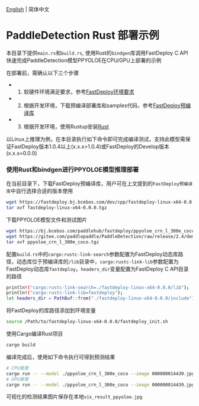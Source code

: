 [English](README.md) | 简体中文
# PaddleDetection Rust 部署示例

本目录下提供`main.rs`和`build.rs`, 使用Rust的`bindgen`库调用FastDeploy C API快速完成PaddleDetection模型PPYOLOE在CPU/GPU上部署的示例

在部署前，需确认以下三个步骤

- 1. 软硬件环境满足要求，参考[FastDeploy环境要求](../../../../../docs/cn/build_and_install/download_prebuilt_libraries.md)
- 2. 根据开发环境，下载预编译部署库和samples代码，参考[FastDeploy预编译库](../../../../../docs/cn/build_and_install/download_prebuilt_libraries.md)
- 3. 根据开发环境，使用Rustup安装[Rust](https://www.rust-lang.org/tools/install)

以Linux上推理为例，在本目录执行如下命令即可完成编译测试，支持此模型需保证FastDeploy版本1.0.4以上(x.x.x>1.0.4)或FastDeploy的Develop版本(x.x.x=0.0.0)
### 使用Rust和bindgen进行PPYOLOE模型推理部署

在当前目录下，下载FastDeploy预编译库，用户可在上文提到的`FastDeploy预编译库`中自行选择合适的版本使用
```bash
wget https://fastdeploy.bj.bcebos.com/dev/cpp/fastdeploy-linux-x64-0.0.0.tgz
tar xvf fastdeploy-linux-x64-0.0.0.tgz
```

下载PPYOLOE模型文件和测试图片
```bash
wget https://bj.bcebos.com/paddlehub/fastdeploy/ppyoloe_crn_l_300e_coco.tgz
wget https://gitee.com/paddlepaddle/PaddleDetection/raw/release/2.4/demo/000000014439.jpg
tar xvf ppyoloe_crn_l_300e_coco.tgz
```

配置`build.rs`中的`cargo:rustc-link-search`参数配置为FastDeploy动态库路径，动态库位于预编译库的`/lib`目录中，`cargo:rustc-link-lib`参数配置为FastDeploy动态库`fastdeploy`，`headers_dir`变量配置为FastDeploy C API目录的路径
```bash
println!("cargo:rustc-link-search=./fastdeploy-linux-x64-0.0.0/lib");
println!("cargo:rustc-link-lib=fastdeploy");
let headers_dir = PathBuf::from("./fastdeploy-linux-x64-0.0.0/include");
```

将FastDeploy的库路径添加到环境变量
```bash
source /Path/to/fastdeploy-linux-x64-0.0.0/fastdeploy_init.sh 
```

使用Cargo编译Rust项目
```bash
cargo build
```

编译完成后，使用如下命令执行可得到预测结果
```bash
# CPU推理
cargo run -- --model ./ppyoloe_crn_l_300e_coco --image 000000014439.jpg --device 0
# GPU推理
cargo run -- --model ./ppyoloe_crn_l_300e_coco --image 000000014439.jpg --device 1
```

可视化的检测结果图片保存在本地`vis_result_ppyoloe.jpg`
